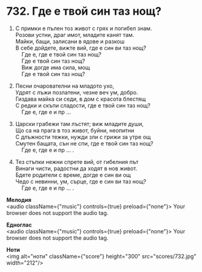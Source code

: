 # 732. Где е твой син таз нощ?  

1. С примки е пълен тоз живот с грях и погибел знам.  
Розови устни, драг имот, младите канят там.  
Майки, бащи, залисани в ядове и разкош  
В себе дойдете, вижте вий, где е син ви таз нощ?  
    Где е, где е твой син таз нощ?  
    Где е твой син таз нощ?  
    Виж догде има сила, мощ  
    Где е твой син таз нощ?  

2. Песни очарователни на младото ухо,  
Удрят с лъжи позлатени, чезне веч ум, добро.  
Гиздава майка си седи, в дом с красота блестящ  
С редки и скъпи сладости, где е твой син таз нощ?  
    Где е, где е и пр ...  

3. Царски грабежи там лъстят; виж младите души,  
Що са на прага в тоз живот, буйни, неопитни  
С длъжности тежки, нужди зли с грижи за утре ощ  
Смутен бащата, сън не спи, где е твой син таз нощ?  
    Где е, где е и пр ... .  

4. Тез стъпки нежни спрете вий, от гибелния път  
Винаги чисти, радостни да ходят в нов живот.  
Бдете родители с време, догде е син ви ощ  
Чедо с невинни, ум, сърце, где е син ви таз нощ?  
    Где е, где е и пр ... .  

__Мелодия__  
<audio className={"music"} controls={true} preload={"none"}><source src="mp3/732.mp3" type="audio/mpeg"/>
Your browser does not support the audio tag.
</audio>  

__Едноглас__  
<audio className={"music"} controls={true} preload={"none"}><source src="transp/732.mp3" type="audio/mpeg"/>
Your browser does not support the audio tag.
</audio>  

__Ноти__  
<img alt="ноти" className={"score"} height="300" src="scores/732.jpg" width="212"/>

